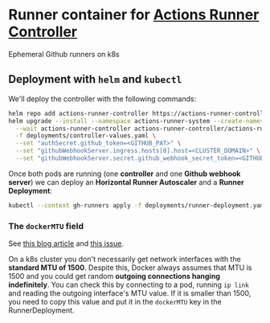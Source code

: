 # Runner container for [Actions Runner Controller](https://github.com/actions-runner-controller/actions-runner-controller)

Ephemeral Github runners on k8s

## Deployment with `helm` and `kubectl`

We'll deploy the controller with the following commands:

```bash
helm repo add actions-runner-controller https://actions-runner-controller.github.io/actions-runner-controller
helm upgrade --install --namespace actions-runner-system --create-namespace \
  --wait actions-runner-controller actions-runner-controller/actions-runner-controller \
  -f deployments/controller-values.yaml \
  --set "authSecret.github_token=<GITHUB_PAT>" \
  --set "githubWebhookServer.ingress.hosts[0].host=<CLUSTER_DOMAIN>" \
  --set "githubWebhookServer.secret.github_webhook_secret_token=<GITHUB_WEBHOOK_SECRET>"
```

Once both pods are running (one **controller** and one **Github webhook server**) we can deploy an **Horizontal Runner Autoscaler** and a **Runner Deployment**:

```bash
kubectl --context gh-runners apply -f deployments/runner-deployment.yaml
```

### The `dockerMTU` field

See [this blog article](https://mlohr.com/docker-mtu/) and [this issue](https://github.com/actions-runner-controller/actions-runner-controller/issues/651).

On a k8s cluster you don't necessarily get network interfaces with the **standard MTU of 1500**. Despite this, Docker always assumes that MTU is 1500 and you could get random **outgoing connections hanging indefinitely**. You can check this by connecting to a pod, running `ip link` and reading the outgoing interface's MTU value. If it is smaller than 1500, you need to copy this value and put it in the `dockerMTU` key in the RunnerDeployment.
